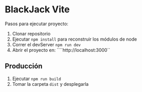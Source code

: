 # BlackJack Vite

Pasos para ejecutar proyecto:

1. Clonar repositorio
2. Ejecutar ```npm install``` para reconstruir los módulos de node
3. Correr el devServer ```npm run dev```
4. Abrir el proyecto en: ````http://localhost:3000``

## Producción

1. Ejecutar ```npm run build```
2. Tomar la carpeta ```dist``` y desplegarla